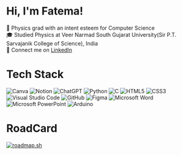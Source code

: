 # Hi, I'm Fatema!
📑 Physics grad with an intent esteem for Computer Science<br/>
🎓 Studied Physics at Veer Narmad South Gujarat University(Sir P.T. Sarvajanik College of Science), India<br/>
📍  Connect me on  [LinkedIn](https://www.linkedin.com/in/fatema-salejee)<br/>


<!-- GitHub stats from https://github.com/anuraghazra/github-readme-stats -->
<!-- ![Fatema's GitHub stats](https://github-readme-stats.vercel.app/api?username=Fatema-Salejee&show_icons=true&theme=transparent) -->
<!--![Top Langs](https://github-readme-stats.vercel.app/api/top-langs/?username=Fatema-Salejee&layout=compact) -->

# Tech Stack
<!-- Badges from https://github.com/Ileriayo/markdown-badges -->
![Canva](https://img.shields.io/badge/Canva-%2300C4CC.svg?style=for-the-badge&logo=Canva&logoColor=white)
![Notion](https://img.shields.io/badge/Notion-%23000000.svg?style=for-the-badge&logo=notion&logoColor=white)
![ChatGPT](https://img.shields.io/badge/chatGPT-74aa9c?style=for-the-badge&logo=openai&logoColor=white)
![Python](https://img.shields.io/badge/python-3670A0?style=for-the-badge&logo=python&logoColor=ffdd54)
![C](https://img.shields.io/badge/c-%2300599C.svg?style=for-the-badge&logo=c&logoColor=white)
![HTML5](https://img.shields.io/badge/html5-%23E34F26.svg?style=for-the-badge&logo=html5&logoColor=white)
![CSS3](https://img.shields.io/badge/css3-%231572B6.svg?style=for-the-badge&logo=css3&logoColor=white)<br/>
![Visual Studio Code](https://img.shields.io/badge/Visual%20Studio%20Code-0078d7.svg?style=for-the-badge&logo=visual-studio-code&logoColor=white)
![GitHub](https://img.shields.io/badge/github-%23121011.svg?style=for-the-badge&logo=github&logoColor=white)
![Figma](https://img.shields.io/badge/figma-%23F24E1E.svg?style=for-the-badge&logo=figma&logoColor=white)
![Microsoft Word](https://img.shields.io/badge/Microsoft_Word-2B579A?style=for-the-badge&logo=microsoft-word&logoColor=white)
![Microsoft PowerPoint](https://img.shields.io/badge/Microsoft_PowerPoint-B7472A?style=for-the-badge&logo=microsoft-powerpoint&logoColor=white)
![Arduino](https://img.shields.io/badge/-Arduino-00979D?style=for-the-badge&logo=Arduino&logoColor=white)<br/>

# RoadCard
[![roadmap.sh](https://roadmap.sh/card/wide/66dad29bc46f68d05291106d?variant=dark&roadmaps=frontend%2Ccomputer-science%2Cgit-github%2Cprompt-engineering)](https://roadmap.sh)

